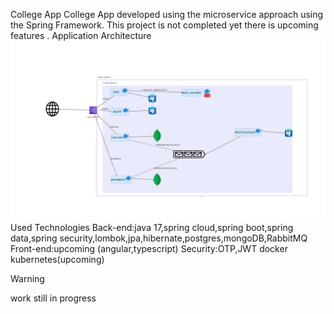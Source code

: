College App
College App developed using the microservice approach using the Spring Framework.
This project is not completed yet there is upcoming features .
Application Architecture
![img.png](img.png)
Used Technologies
Back-end:java 17,spring cloud,spring boot,spring data,spring security,lombok,jpa,hibernate,postgres,mongoDB,RabbitMQ
Front-end:upcoming (angular,typescript)
Security:OTP,JWT
docker
kubernetes(upcoming)
> [!WARNING]  
> work still in progress 
